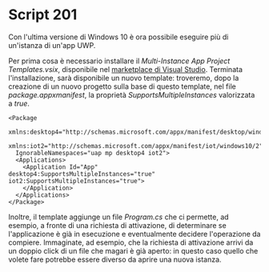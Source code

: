 # Script 201

Con l'ultima versione di Windows 10 è ora possibile eseguire più di un'istanza di un'app UWP.

Per prima cosa è necessario installare il *Multi-Instance App Project Templates.vsix*, disponibile nel [marketplace di Visual Studio](https://marketplace.visualstudio.com/).
Terminata l'installazione, sarà disponibile un nuovo template: troveremo, dopo la creazione di un nuovo progetto sulla base di questo template, nel file *package.appxmanifest*, la proprietà *SupportsMultipleInstances* valorizzata a *true*.

```
<Package
  xmlns:desktop4="http://schemas.microsoft.com/appx/manifest/desktop/windows10/4"
  xmlns:iot2="http://schemas.microsoft.com/appx/manifest/iot/windows10/2"  
  IgnorableNamespaces="uap mp desktop4 iot2">
  <Applications>
    <Application Id="App"
desktop4:SupportsMultipleInstances="true"
iot2:SupportsMultipleInstances="true">
    </Application>
  </Applications>
</Package>
```

Inoltre, il template aggiunge un file *Program.cs* che ci permette, ad esempio, a fronte di una richiesta di attivazione, di determinare se l'applicazione è già in esecuzione e eventualmente decidere l'operazione da compiere. Immaginate, ad esempio, che la richiesta di attivazione arrivi da un doppio click di un file che magari è già aperto: in questo caso quello che volete fare potrebbe essere diverso da aprire una nuova istanza.